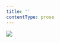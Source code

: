 ```yaml
---
title: ''
contentType: prose
---
```


<section>

![](../Images/obalka_lady_carneval.jpg)

</section>
